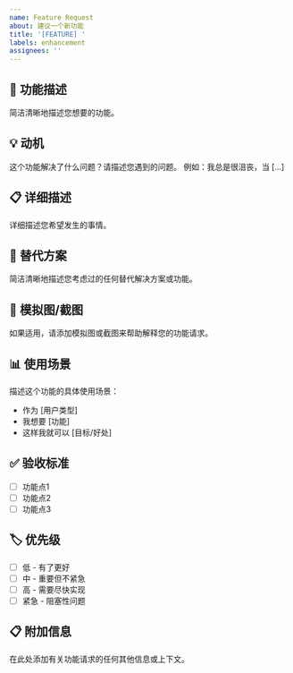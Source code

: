 ```yaml
---
name: Feature Request
about: 建议一个新功能
title: '[FEATURE] '
labels: enhancement
assignees: ''
---
```


## 🚀 功能描述
简洁清晰地描述您想要的功能。

## 💡 动机
这个功能解决了什么问题？请描述您遇到的问题。
例如：我总是很沮丧，当 [...]

## 📋 详细描述
详细描述您希望发生的事情。

## 🔄 替代方案
简洁清晰地描述您考虑过的任何替代解决方案或功能。

## 📸 模拟图/截图
如果适用，请添加模拟图或截图来帮助解释您的功能请求。

## 📊 使用场景
描述这个功能的具体使用场景：
- 作为 [用户类型]
- 我想要 [功能]
- 这样我就可以 [目标/好处]

## ✅ 验收标准
- [ ] 功能点1
- [ ] 功能点2
- [ ] 功能点3

## 🏷️ 优先级
- [ ] 低 - 有了更好
- [ ] 中 - 重要但不紧急
- [ ] 高 - 需要尽快实现
- [ ] 紧急 - 阻塞性问题

## 📋 附加信息
在此处添加有关功能请求的任何其他信息或上下文。